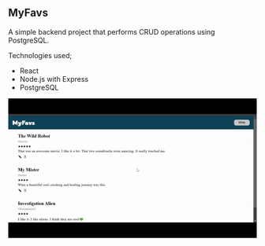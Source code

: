 ## MyFavs

A simple backend project that performs CRUD operations using PostgreSQL.

Technologies used;

- React
- Node.js with Express
- PostgreSQL



![Project Preview](https://github.com/sumeyyesever/myfavs-backend/blob/master/client/public/myfavs.gif)
